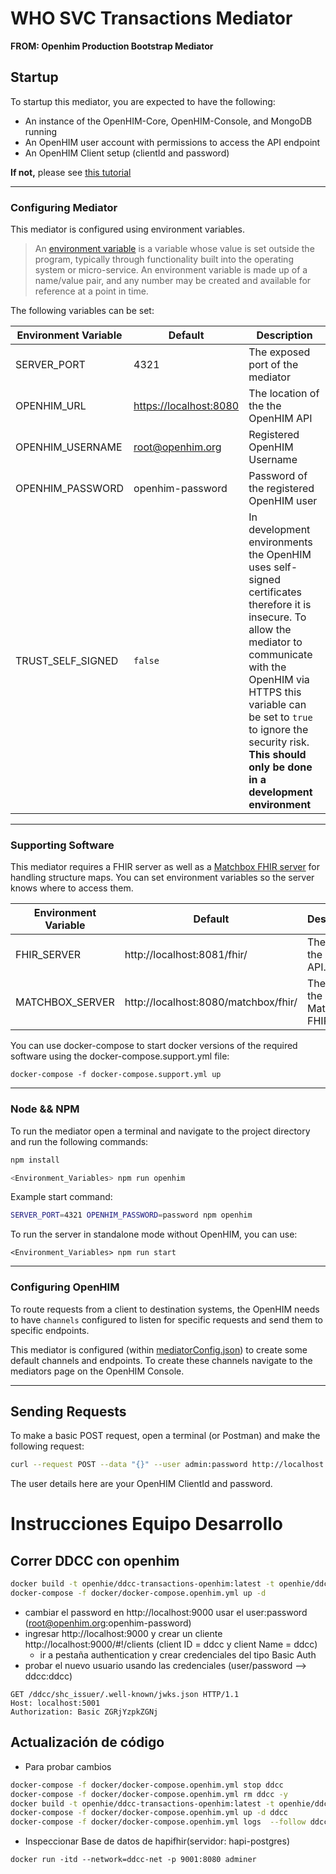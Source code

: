 # WHO SVC Transactions Mediator
**FROM: Openhim Production Bootstrap Mediator**

## Startup

To startup this mediator, you are expected to have the following:

- An instance of the OpenHIM-Core, OpenHIM-Console, and MongoDB running
- An OpenHIM user account with permissions to access the API endpoint
- An OpenHIM Client setup (clientId and password)

**If not,** please see [this tutorial](https://github.com/jembi/openhim-mediator-tutorial)

---

### Configuring Mediator

This mediator is configured using environment variables.

> An [environment variable](https://medium.com/chingu/an-introduction-to-environment-variables-and-how-to-use-them-f602f66d15fa) is a variable whose value is set outside the program, typically through functionality built into the operating system or micro-service. An environment variable is made up of a name/value pair, and any number may be created and available for reference at a point in time.

The following variables can be set:

| Environment Variable | Default | Description |
| --- | --- | --- |
| SERVER_PORT | 4321 | The exposed port of the mediator |
| OPENHIM_URL | <https://localhost:8080> | The location of the the OpenHIM API |
| OPENHIM_USERNAME | root@openhim.org | Registered OpenHIM Username |
| OPENHIM_PASSWORD | openhim-password | Password of the registered OpenHIM user |
| TRUST_SELF_SIGNED | `false` | In development environments the OpenHIM uses self-signed certificates therefore it is insecure. To allow the mediator to communicate with the OpenHIM via HTTPS this variable can be set to `true` to ignore the security risk. **This should only be done in a development environment** |

---

### Supporting Software

This mediator requires a FHIR server as well as a [Matchbox FHIR server](https://github.com/ahdis/matchbox) for handling structure maps.  You can set
environment variables so the server knows where to access them.

| Environment Variable | Default | Description |
| --- | --- | --- |
| FHIR_SERVER | http://localhost:8081/fhir/ | The path to the FHIR API. |
| MATCHBOX_SERVER | http://localhost:8080/matchbox/fhir/ | The path to the Matchbox FHIR API |

You can use docker-compose to start docker versions of the required software using the docker-compose.support.yml file:

```
docker-compose -f docker-compose.support.yml up
```

---

### Node && NPM

To run the mediator open a terminal and navigate to the project directory and run the following commands:

```sh
npm install

<Environment_Variables> npm run openhim
```

Example start command:

```sh
SERVER_PORT=4321 OPENHIM_PASSWORD=password npm openhim
```

To run the server in standalone mode without OpenHIM, you can use:

```
<Environment_Variables> npm run start
```

---

### Configuring OpenHIM

To route requests from a client to destination systems, the OpenHIM needs to have `channels` configured to listen for specific requests and send them to specific endpoints.

This mediator is configured (within [mediatorConfig.json](mediatorConfig.json)) to create some default channels and endpoints. To create these channels navigate to the mediators page on the OpenHIM Console.

---

## Sending Requests

To make a basic POST request, open a terminal (or Postman) and make the following request:

```sh
curl --request POST --data "{}" --user admin:password http://localhost:5001/testEndpoint
```

The user details here are your OpenHIM ClientId and password.


# Instrucciones Equipo Desarrollo

## Correr DDCC con openhim

```bash
docker build -t openhie/ddcc-transactions-openhim:latest -t openhie/ddcc-transactions-openhim:v1.0.20 -f Dockerfile.openhim .
docker-compose -f docker/docker-compose.openhim.yml up -d
```

* cambiar el password en http://localhost:9000  usar el user:password (root@openhim.org:openhim-password)
* ingresar http://localhost:9000 y crear un cliente http://localhost:9000/#!/clients  (client ID = ddcc y client Name = ddcc)
    * ir a pestaña authentication y crear credenciales del tipo Basic Auth
* probar el nuevo usuario usando las credenciales (user/password --> ddcc:ddcc)

```
GET /ddcc/shc_issuer/.well-known/jwks.json HTTP/1.1
Host: localhost:5001
Authorization: Basic ZGRjYzpkZGNj
```


## Actualización de código

* Para probar cambios

```bash
docker-compose -f docker/docker-compose.openhim.yml stop ddcc
docker-compose -f docker/docker-compose.openhim.yml rm ddcc -y
docker build -t openhie/ddcc-transactions-openhim:latest -t openhie/ddcc-transactions-openhim:v1.0.20 -f Dockerfile.openhim .
docker-compose -f docker/docker-compose.openhim.yml up -d ddcc
docker-compose -f docker/docker-compose.openhim.yml logs  --follow ddcc

```

* Inspeccionar Base de datos de hapifhir(servidor: hapi-postgres)

```
docker run -itd --network=ddcc-net -p 9001:8080 adminer
```